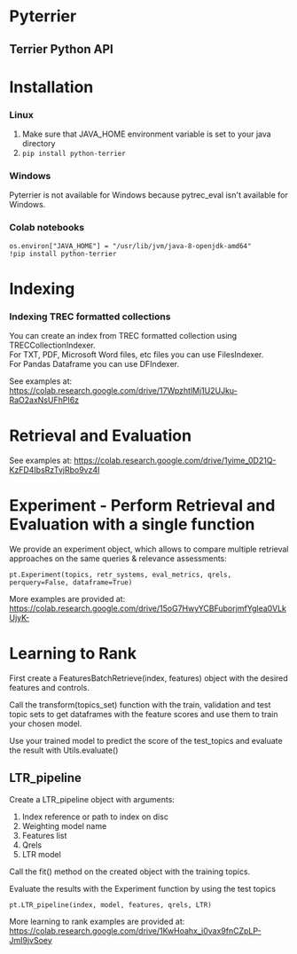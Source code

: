 # Pyterrier

## Terrier Python API

# Installation

### Linux
1. Make sure that JAVA_HOME environment variable is set to your java directory
2. `pip install python-terrier`

### Windows
Pyterrier is not available for Windows because pytrec_eval isn't available for Windows.

### Colab notebooks
```
os.environ["JAVA_HOME"] = "/usr/lib/jvm/java-8-openjdk-amd64"    
!pip install python-terrier
```

# Indexing

### Indexing TREC formatted collections

You can create an index from TREC formatted collection using TRECCollectionIndexer.    
For TXT, PDF, Microsoft Word files, etc files you can use FilesIndexer.    
For Pandas Dataframe you can use DFIndexer.

See examples at:    
https://colab.research.google.com/drive/17WpzhtlMj1U2UJku-RaO2axNsUFhPI6z

# Retrieval and Evaluation

See examples at:
https://colab.research.google.com/drive/1yime_0D21Q-KzFD4IbsRzTvjRbo9vz4I

# Experiment - Perform Retrieval and Evaluation with a single function
We provide an experiment object, which allows to compare multiple retrieval approaches on the same queries & relevance assessments:

```
pt.Experiment(topics, retr_systems, eval_metrics, qrels, perquery=False, dataframe=True)
```

More examples are provided at:
https://colab.research.google.com/drive/15oG7HwyYCBFuborjmfYglea0VLkUjyK-

# Learning to  Rank
First create a FeaturesBatchRetrieve(index, features) object with the desired features and controls.

Call the transform(topics_set) function with the train, validation and test topic sets to get dataframes with the feature scores and use them to train your chosen model.

Use your trained model to predict the score of the test_topics and evaluate the result with Utils.evaluate()

## LTR_pipeline

Create a LTR_pipeline object with arguments:

1. Index reference or path to index on disc
2. Weighting model name
3. Features list
4. Qrels
5. LTR model

Call the fit() method on the created object with the training topics.

Evaluate the results with the Experiment function by using the test topics

```
pt.LTR_pipeline(index, model, features, qrels, LTR)
```

More learning to rank examples are provided at:
https://colab.research.google.com/drive/1KwHoahx_i0vax9fnCZpLP-JmI9jvSoey



